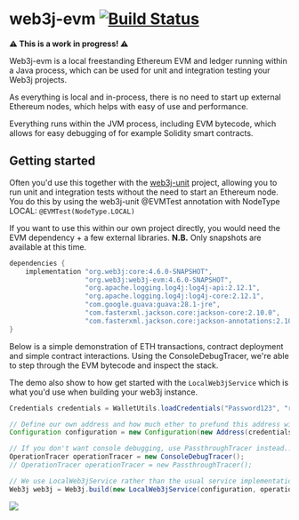 # web3j-evm [![Build Status](https://travis-ci.org/web3j/evm.svg?branch=master)](https://travis-ci.org/web3j/evm)

**⚠️ This is a work in progress! ⚠**

Web3j-evm is a local freestanding Ethereum EVM and ledger running within a Java process, which can be used for unit and integration testing your Web3j projects.

As everything is local and in-process, there is no need to start up external Ethereum nodes, which helps with easy of use and performance.

Everything runs within the JVM process, including EVM bytecode, which allows for easy debugging of for example Solidity smart contracts.

## Getting started

Often you'd use this together with the [web3j-unit](https://github.com/web3j/web3j-unit) project, allowing you to run unit and integration tests without the need to start an Ethereum node.
You do this by using the web3j-unit @EVMTest annotation with NodeType LOCAL: `@EVMTest(NodeType.LOCAL)`

If you want to use this within our own project directly, you would need the EVM dependency + a few external libraries.  **N.B.** Only snapshots are available at this time.

```groovy
dependencies {
    implementation "org.web3j:core:4.6.0-SNAPSHOT",
                   "org.web3j:web3j-evm:4.6.0-SNAPSHOT",
                   "org.apache.logging.log4j:log4j-api:2.12.1",
                   "org.apache.logging.log4j:log4j-core:2.12.1",
                   "com.google.guava:guava:28.1-jre",
                   "com.fasterxml.jackson.core:jackson-core:2.10.0",
                   "com.fasterxml.jackson.core:jackson-annotations:2.10.0"
}
```

Below is a simple demonstration of ETH transactions, contract deployment and simple contract interactions.
Using the ConsoleDebugTracer, we're able to step through the EVM bytecode and inspect the stack.

The demo also show to how get started with the `LocalWeb3jService` which is what you'd use when building your web3j instance.

```groovy
Credentials credentials = WalletUtils.loadCredentials("Password123", "resources/demo-wallet.json");

// Define our own address and how much ether to prefund this address with
Configuration configuration = new Configuration(new Address(credentials.getAddress()), 10);

// If you don't want console debugging, use PassthroughTracer instead..
OperationTracer operationTracer = new ConsoleDebugTracer();
// OperationTracer operationTracer = new PassthroughTracer();

// We use LocalWeb3jService rather than the usual service implementation..
Web3j web3j = Web3j.build(new LocalWeb3jService(configuration, operationTracer));
```

![](https://raw.githubusercontent.com/web3j/evm/master/resources/web3j-evm-demo.gif)
